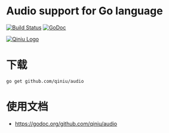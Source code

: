 # Audio support for Go language

[![Build Status](https://travis-ci.org/qiniu/audio.svg?branch=master)](https://travis-ci.org/qiniu/audio) [![GoDoc](https://godoc.org/github.com/qiniu/audio?status.svg)](https://godoc.org/github.com/qiniu/audio)

[![Qiniu Logo](http://open.qiniudn.com/logo.png)](http://www.qiniu.com/)

# 下载

```
go get github.com/qiniu/audio
```

# 使用文档

* https://godoc.org/github.com/qiniu/audio
